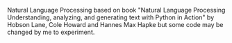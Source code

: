 Natural Language Processing based on book "Natural Language Processing Understanding, analyzing, and generating text with Python in Action" by Hobson Lane, Cole Howard and Hannes Max Hapke but some code may be changed by me to experiment.